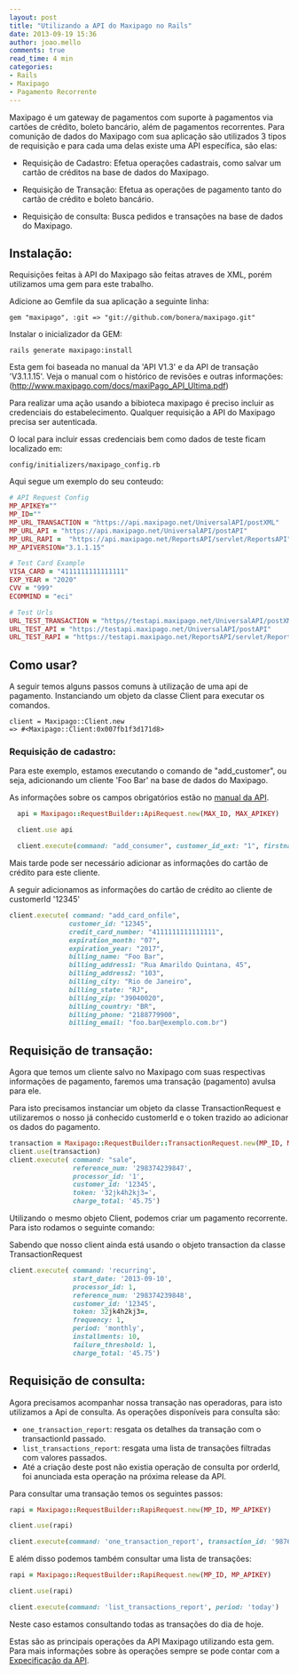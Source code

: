 ```yaml
---
layout: post
title: "Utilizando a API do Maxipago no Rails"
date: 2013-09-19 15:36
author: joao.mello
comments: true
read_time: 4 min
categories:
- Rails
- Maxipago
- Pagamento Recorrente
---
```


Maxipago é um gateway de pagamentos com suporte à pagamentos via cartões de crédito, boleto bancário, além de pagamentos recorrentes. Para comunição de dados do Maxipago com sua aplicação são utilizados 3 tipos de requisição e para cada uma delas existe uma API específica, são elas:

<!-- more -->

* Requisição de Cadastro: Efetua operações cadastrais, como salvar um cartão de créditos na base de dados do Maxipago.

* Requisição de Transação: Efetua as operações de pagamento tanto do cartão de crédito e boleto bancário.

* Requisição de consulta: Busca pedidos e transações na base de dados do Maxipago.

## Instalação:

Requisições feitas à API do Maxipago são feitas atraves de XML, porém utilizamos uma gem para este trabalho.

Adicione ao Gemfile da sua aplicação a seguinte linha:

```
gem "maxipago", :git => "git://github.com/bonera/maxipago.git"
```

Instalar o inicializador da GEM:

```
rails generate maxipago:install
```

Esta gem foi baseada no manual da 'API V1.3' e da API de transação 'V3.1.1.15'. Veja o manual com o histórico de revisões e outras informações: (http://www.maxipago.com/docs/maxiPago_API_Ultima.pdf)

Para realizar uma ação usando a bibioteca maxipago é preciso incluir as credenciais do estabelecimento. Qualquer requisição a API do Maxipago precisa ser autenticada.

O local para incluir essas credenciais bem como dados de teste ficam localizado em:

```
config/initializers/maxipago_config.rb
```

Aqui segue um exemplo do seu conteudo:

```ruby
# API Request Config
MP_APIKEY=""
MP_ID=""
MP_URL_TRANSACTION = "https://api.maxipago.net/UniversalAPI/postXML"
MP_URL_API = "https://api.maxipago.net/UniversalAPI/postAPI"
MP_URL_RAPI =  "https://api.maxipago.net/ReportsAPI/servlet/ReportsAPI"
MP_APIVERSION="3.1.1.15"

# Test Card Example
VISA_CARD = "4111111111111111"
EXP_YEAR = "2020"
CVV = "999"
ECOMMIND = "eci"

# Test Urls
URL_TEST_TRANSACTION = "https//testapi.maxipago.net/UniversalAPI/postXML"
URL_TEST_API = "https://testapi.maxipago.net/UniversalAPI/postAPI"
URL_TEST_RAPI = "https://testapi.maxipago.net/ReportsAPI/servlet/ReportsAPI"
```

## Como usar?

A seguir temos alguns passos comuns à utilização de uma api de pagamento. Instanciando um objeto da classe Client para executar os comandos.

```
client = Maxipago::Client.new
=> #<Maxipago::Client:0x007fb1f3d171d8>
```

### Requisição de cadastro:

Para este exemplo, estamos executando o comando de "add_customer", ou seja, adicionando um cliente 'Foo Bar' na base de dados do Maxipago.

As informações sobre os campos obrigatórios estão no [manual da API](http://www.maxipago.com/docs/maxiPago_API_Ultima.pdf).

```ruby
  api = Maxipago::RequestBuilder::ApiRequest.new(MAX_ID, MAX_APIKEY)

  client.use api

  client.execute(command: "add_consumer", customer_id_ext: "1", firstname: "Foo", lastname: "Bar")
```

Mais tarde pode ser necessário adicionar as informações do cartão de crédito para este cliente.

A seguir adicionamos as informações do cartão de crédito ao cliente de customerId '12345'

```ruby
client.execute( command: "add_card_onfile",
               customer_id: "12345",
               credit_card_number: "4111111111111111",
               expiration_month: "07",
               expiration_year: "2017",
               billing_name: "Foo Bar",
               billing_address1: "Rua Amarildo Quintana, 45",
               billing_address2: "103",
               billing_city: "Rio de Janeiro",
               billing_state: "RJ",
               billing_zip: "39040020",
               billing_country: "BR",
               billing_phone: "2188779900",
               billing_email: "foo.bar@exemplo.com.br")
```

## Requisição de transação:

Agora que temos um cliente salvo no Maxipago com suas respectivas informações de pagamento, faremos uma transação (pagamento) avulsa para ele.

Para isto precisamos instanciar um objeto da classe TransactionRequest e utilizaremos o nosso já conhecido customerId e o token trazido ao adicionar os dados do pagamento.


```ruby
transaction = Maxipago::RequestBuilder::TransactionRequest.new(MP_ID, MP_APIKEY)
client.use(transaction)
client.execute( command: "sale",
                reference_num: '298374239847',
                processor_id: '1',
                customer_id: '12345',
                token: '32jk4h2kj3=',
                charge_total: '45.75')
```

Utilizando o mesmo objeto Client, podemos criar um pagamento recorrente. Para isto rodamos o seguinte comando:

Sabendo que nosso client ainda está usando o objeto transaction da classe TransactionRequest

```ruby
client.execute( command: 'recurring',
                start_date: '2013-09-10',
                processor_id: 1,
                reference_num: '298374239848',
                customer_id: '12345',
                token: 32jk4h2kj3=,
                frequency: 1,
                period: 'monthly',
                installments: 10,
                failure_threshold: 1,
                charge_total: '45.75')
```

## Requisição de consulta:

Agora precisamos acompanhar nossa transação nas operadoras, para isto utilizamos a Api de consulta. As operações disponíveis para consulta são:

* ```one_transaction_report```: resgata os detalhes da transação com o transactionId passado.
* ```list_transactions_report```: resgata uma lista de transações filtradas com valores passados.
* Até a criação deste post não existia operação de consulta por orderId, foi anunciada esta operação na próxima release da API.

Para consultar uma transação temos os seguintes passos:

```ruby
rapi = Maxipago::RequestBuilder::RapiRequest.new(MP_ID, MP_APIKEY)

client.use(rapi)

client.execute(command: 'one_transaction_report', transaction_id: '98765')
```

E além disso podemos também consultar uma lista de transações:

```ruby
rapi = Maxipago::RequestBuilder::RapiRequest.new(MP_ID, MP_APIKEY)

client.use(rapi)

client.execute(command: 'list_transactions_report', period: 'today')
```

Neste caso estamos consultando todas as transações do dia de hoje.

Estas são as principais operações da API Maxipago utilizando esta gem. Para mais informações sobre às operações sempre se pode contar com a [Expecificação da API](http://www.maxipago.com/docs/maxiPago_API_Ultima.pdf).
